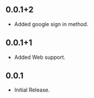 ## 0.0.1+2

* Added google sign in method.

## 0.0.1+1

* Added Web support.

## 0.0.1

* Initial Release.
